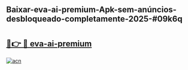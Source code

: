 ## Baixar-eva-ai-premium-Apk-sem-anúncios-desbloqueado-completamente-2025-#09k6q

# <h2><a href="https://ainizakaria.my?title=eva-ai-premium&ref=20M">🔗👉 🔴 eva-ai-premium</a></h2>

[![acn](https://github.com/user-attachments/assets/0f9c940e-d8b0-45ae-aac7-cd30a18b3e1c)](https://ainizakaria.my?title=eva-ai-premium&ref=20M)

